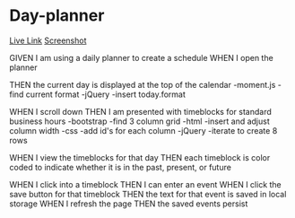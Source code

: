 # Day-planner

[Live Link](https://terrencebudnik.github.io/day-planner/)
[Screenshot](day-planner-screenshoot.png)

GIVEN I am using a daily planner to create a schedule
WHEN I open the planner

THEN the current day is displayed at the top of the calendar
    -moment.js
        -find current format
    -jQuery
        -insert today.format

WHEN I scroll down
THEN I am presented with timeblocks for standard business hours
    -bootstrap
        -find 3 column grid
    -html
        -insert and adjust column width 
    -css
        -add id's for each column 
    -jQuery
        -iterate to create 8 rows 



WHEN I view the timeblocks for that day
THEN each timeblock is color coded to indicate whether it is in the past, present, or future


WHEN I click into a timeblock
THEN I can enter an event
WHEN I click the save button for that timeblock
THEN the text for that event is saved in local storage
WHEN I refresh the page
THEN the saved events persist